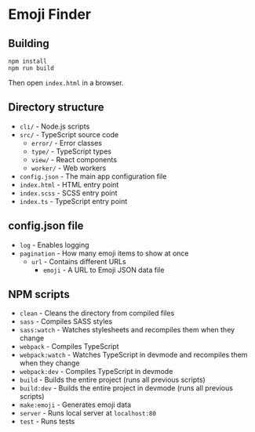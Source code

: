 # Emoji Finder

## Building
```
npm install
npm run build
```
Then open `index.html` in a browser.

## Directory structure
- `cli/` - Node.js scripts
- `src/` - TypeScript source code
	- `error/` - Error classes
	- `type/` - TypeScript types
	- `view/` - React components
	- `worker/` - Web workers
- `config.json` - The main app configuration file
- `index.html` - HTML entry point
- `index.scss` - SCSS entry point
- `index.ts` - TypeScript entry point

## config.json file
- `log` - Enables logging
- `pagination` - How many emoji items to show at once
	- `url` - Contains different URLs
		- `emoji` - A URL to Emoji JSON data file

## NPM scripts
- `clean` - Cleans the directory from compiled files
- `sass` - Compiles SASS styles
- `sass:watch` - Watches stylesheets and recompiles them when they change
- `webpack` - Compiles TypeScript
- `webpack:watch` - Watches TypeScript in devmode and recompiles them when they change
- `webpack:dev` - Compiles TypeScript in devmode
- `build` - Builds the entire project (runs all previous scripts)
- `build:dev` - Builds the entire project in devmode (runs all previous scripts)
- `make:emoji` - Generates emoji data
- `server` - Runs local server at `localhost:80`
- `test` - Runs tests
